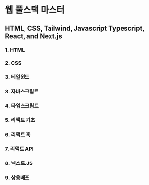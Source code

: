 # 웹 풀스택 마스터
## HTML, CSS, Tailwind, Javascript Typescript, React, and Next.js

### 1. HTML
### 2. CSS
### 3. 테일윈드
### 3. 자바스크립트
### 4. 타입스크립트
### 5. 리액트 기초
### 6. 리액트 훅
### 7. 리액트 API
### 8. 넥스트.JS
### 9. 상용배포